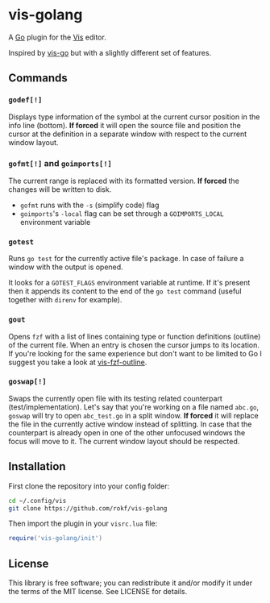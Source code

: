 # vis-golang

A [Go](https://golang.org/) plugin for the [Vis](https://github.com/martanne/vis) editor.

Inspired by [vis-go](https://gitlab.com/timoha/vis-go) but with a slightly different set of features.

## Commands

### `godef[!]`

Displays type information of the symbol at the current cursor position in the info line (bottom). **If forced** it will open the source file and position the cursor at the definition in a separate window with respect to the current window layout.

### `gofmt[!]` and `goimports[!]`

The current range is replaced with its formatted version. **If forced** the changes will be written to disk.

- `gofmt` runs with the `-s` (simplify code) flag
- `goimports`'s `-local` flag can be set through a `GOIMPORTS_LOCAL` environment variable

### `gotest`

Runs `go test` for the currently active file's package. In case of failure a window with the output is opened.

It looks for a `GOTEST_FLAGS` environment variable at runtime. If it's present then it appends its content to the end of the `go test` command (useful together with `direnv` for example).

### `gout`

Opens `fzf` with a list of lines containing type or function definitions (outline) of the current file. When an entry is chosen the cursor jumps to its location. If you're looking for the same experience but don't want to be limited to Go I suggest you take a look at [vis-fzf-outline](https://github.com/rokf/vis-fzf-outline).

### `goswap[!]`

Swaps the currently open file with its testing related counterpart (test/implementation). Let's say that you're working on a file named `abc.go`, `goswap` will try to open `abc_test.go` in a split window. **If forced** it will replace the file in the currently active window instead of splitting. In case that the counterpart is already open in one of the other unfocused windows the focus will move to it. The current window layout should be respected.

## Installation

First clone the repository into your config folder:

```sh
cd ~/.config/vis
git clone https://github.com/rokf/vis-golang
```

Then import the plugin in your `visrc.lua` file:

```lua
require('vis-golang/init')
```

## License

This library is free software; you can redistribute it and/or modify it under the terms of the MIT license. See LICENSE for details.
